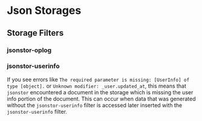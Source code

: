 # Json Storages


## Storage Filters


### jsonstor-oplog


### jsonstor-userinfo

If you see errors like `The required parameter is missing: [UserInfo] of type [object].`
  or `Unknown modifier: _user.updated_at`,
  this means that `jsonstor` encountered a document in the storage which is missing
  the user info portion of the document.
This can occur when data that was generated without the `jsonstor-userinfo` filter
  is accessed later inserted with the `jsonstor-userinfo` filter.



